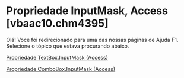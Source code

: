 
# Propriedade InputMask, Access [vbaac10.chm4395]

Olá! Você foi redirecionado para uma das nossas páginas de Ajuda F1. Selecione o tópico que estava procurando abaixo.

[Propriedade TextBox.InputMask (Access)](http://msdn.microsoft.com/library/a705c2a4-ff2f-74d1-4a7c-1eade3b00ae8%28Office.15%29.aspx)

[Propriedade ComboBox.InputMask (Access)](http://msdn.microsoft.com/library/da40a7cb-d962-dcb7-e536-c90c2753aaed%28Office.15%29.aspx)

